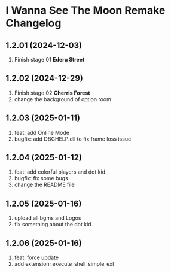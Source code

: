 # I Wanna See The Moon Remake Changelog

## 1.2.01 (2024-12-03)

1. Finish stage 01 **Ederu Street**

## 1.2.02 (2024-12-29)

1. Finish stage 02 **Cherris Forest**
2. change the background of option room

## 1.2.03 (2025-01-11)

1. feat: add Online Mode
2. bugfix: add DBGHELP.dll to fix frame loss issue

## 1.2.04 (2025-01-12)

1. feat: add colorful players and dot kid
2. bugfix: fix some bugs
3. change the README file

## 1.2.05 (2025-01-16)

1. upload all bgms and Logos
2. fix something about the dot kid

## 1.2.06 (2025-01-16)

1. feat: force update
2. add extension: execute_shell_simple_ext
